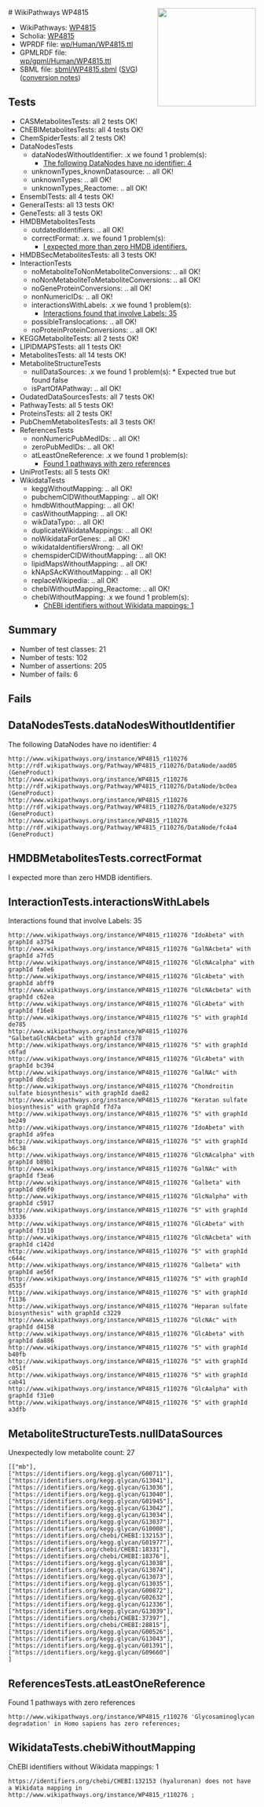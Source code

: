 <img style="float: right; width: 200px" src="../logo.png" />
# WikiPathways WP4815

* WikiPathways: [WP4815](https://identifiers.org/wikipathways:WP4815)
* Scholia: [WP4815](https://scholia.toolforge.org/wikipathways/WP4815)
* WPRDF file: [wp/Human/WP4815.ttl](../wp/Human/WP4815.ttl)
* GPMLRDF file: [wp/gpml/Human/WP4815.ttl](../wp/gpml/Human/WP4815.ttl)
* SBML file: [sbml/WP4815.sbml](../sbml/WP4815.sbml) ([SVG](../sbml/WP4815.svg)) ([conversion notes](../sbml/WP4815.txt))

## Tests
* CASMetabolitesTests: all 2 tests OK!
* ChEBIMetabolitesTests: all 4 tests OK!
* ChemSpiderTests: all 2 tests OK!
* DataNodesTests
    * dataNodesWithoutIdentifier: .x we found 1 problem(s):
        * [The following DataNodes have no identifier: 4](#d2d32fa3)
    * unknownTypes_knownDatasource: .. all OK!
    * unknownTypes: .. all OK!
    * unknownTypes_Reactome: .. all OK!
* EnsemblTests: all 4 tests OK!
* GeneralTests: all 13 tests OK!
* GeneTests: all 3 tests OK!
* HMDBMetabolitesTests
    * outdatedIdentifiers: .. all OK!
    * correctFormat: .x. we found 1 problem(s):
        * [I expected more than zero HMDB identifiers.](#ad154c1e)
* HMDBSecMetabolitesTests: all 3 tests OK!
* InteractionTests
    * noMetaboliteToNonMetaboliteConversions: .. all OK!
    * noNonMetaboliteToMetaboliteConversions: .. all OK!
    * noGeneProteinConversions: .. all OK!
    * nonNumericIDs: .. all OK!
    * interactionsWithLabels: .x we found 1 problem(s):
        * [Interactions found that involve Labels: 35](#fe97a8fb)
    * possibleTranslocations: .. all OK!
    * noProteinProteinConversions: .. all OK!
* KEGGMetaboliteTests: all 2 tests OK!
* LIPIDMAPSTests: all 1 tests OK!
* MetabolitesTests: all 14 tests OK!
* MetaboliteStructureTests
    * nullDataSources: .x we found 1 problem(s):
            * Expected true but found false
    * isPartOfAPathway: .. all OK!
* OudatedDataSourcesTests: all 7 tests OK!
* PathwayTests: all 5 tests OK!
* ProteinsTests: all 2 tests OK!
* PubChemMetabolitesTests: all 3 tests OK!
* ReferencesTests
    * nonNumericPubMedIDs: .. all OK!
    * zeroPubMedIDs: .. all OK!
    * atLeastOneReference: .x we found 1 problem(s):
        * [Found 1 pathways with zero references](#35eb778e)
* UniProtTests: all 5 tests OK!
* WikidataTests
    * keggWithoutMapping: .. all OK!
    * pubchemCIDWithoutMapping: .. all OK!
    * hmdbWithoutMapping: .. all OK!
    * casWithoutMapping: .. all OK!
    * wikDataTypo: .. all OK!
    * duplicateWikidataMappings: .. all OK!
    * noWikidataForGenes: .. all OK!
    * wikidataIdentifiersWrong: .. all OK!
    * chemspiderCIDWithoutMapping: .. all OK!
    * lipidMapsWithoutMapping: .. all OK!
    * kNApSAcKWithoutMapping: .. all OK!
    * replaceWikipedia: .. all OK!
    * chebiWithoutMapping_Reactome: .. all OK!
    * chebiWithoutMapping: .x we found 1 problem(s):
        * [ChEBI identifiers without Wikidata mappings: 1](#a8d554cd)


## Summary

* Number of test classes: 21
* Number of tests: 102
* Number of assertions: 205
* Number of fails: 6

## Fails

<a name="d2d32fa3" />

## DataNodesTests.dataNodesWithoutIdentifier

The following DataNodes have no identifier: 4
```
http://www.wikipathways.org/instance/WP4815_r110276 http://rdf.wikipathways.org/Pathway/WP4815_r110276/DataNode/aad05 (GeneProduct)
http://www.wikipathways.org/instance/WP4815_r110276 http://rdf.wikipathways.org/Pathway/WP4815_r110276/DataNode/bc0ea (GeneProduct)
http://www.wikipathways.org/instance/WP4815_r110276 http://rdf.wikipathways.org/Pathway/WP4815_r110276/DataNode/e3275 (GeneProduct)
http://www.wikipathways.org/instance/WP4815_r110276 http://rdf.wikipathways.org/Pathway/WP4815_r110276/DataNode/fc4a4 (GeneProduct)
```

<a name="ad154c1e" />

## HMDBMetabolitesTests.correctFormat

I expected more than zero HMDB identifiers.
<a name="fe97a8fb" />

## InteractionTests.interactionsWithLabels

Interactions found that involve Labels: 35
```
http://www.wikipathways.org/instance/WP4815_r110276 "IdoAbeta" with graphId a3754
http://www.wikipathways.org/instance/WP4815_r110276 "GalNAcbeta" with graphId a7fd5
http://www.wikipathways.org/instance/WP4815_r110276 "GlcNAcalpha" with graphId fa0e6
http://www.wikipathways.org/instance/WP4815_r110276 "GlcAbeta" with graphId abff9
http://www.wikipathways.org/instance/WP4815_r110276 "GlcNAcbeta" with graphId c62ea
http://www.wikipathways.org/instance/WP4815_r110276 "GlcAbeta" with graphId f16e8
http://www.wikipathways.org/instance/WP4815_r110276 "S" with graphId de785
http://www.wikipathways.org/instance/WP4815_r110276 "GalbetaGlcNAcbeta" with graphId cf378
http://www.wikipathways.org/instance/WP4815_r110276 "S" with graphId c6fad
http://www.wikipathways.org/instance/WP4815_r110276 "GlcAbeta" with graphId bc394
http://www.wikipathways.org/instance/WP4815_r110276 "GalNAc" with graphId dbdc3
http://www.wikipathways.org/instance/WP4815_r110276 "Chondroitin sulfate biosynthesis" with graphId dae82
http://www.wikipathways.org/instance/WP4815_r110276 "Keratan sulfate biosynthesis" with graphId f7d7a
http://www.wikipathways.org/instance/WP4815_r110276 "S" with graphId be249
http://www.wikipathways.org/instance/WP4815_r110276 "IdoAbeta" with graphId a9fea
http://www.wikipathways.org/instance/WP4815_r110276 "S" with graphId b6c38
http://www.wikipathways.org/instance/WP4815_r110276 "GlcNAcalpha" with graphId b89b1
http://www.wikipathways.org/instance/WP4815_r110276 "GalNAc" with graphId f3ea6
http://www.wikipathways.org/instance/WP4815_r110276 "Galbeta" with graphId d96f0
http://www.wikipathways.org/instance/WP4815_r110276 "GlcNalpha" with graphId c5917
http://www.wikipathways.org/instance/WP4815_r110276 "S" with graphId b3336
http://www.wikipathways.org/instance/WP4815_r110276 "GlcAbeta" with graphId f3110
http://www.wikipathways.org/instance/WP4815_r110276 "GlcNAcbeta" with graphId c142d
http://www.wikipathways.org/instance/WP4815_r110276 "S" with graphId c644c
http://www.wikipathways.org/instance/WP4815_r110276 "Galbeta" with graphId ae56f
http://www.wikipathways.org/instance/WP4815_r110276 "S" with graphId d535f
http://www.wikipathways.org/instance/WP4815_r110276 "S" with graphId f1136
http://www.wikipathways.org/instance/WP4815_r110276 "Heparan sulfate biosynthesis" with graphId c3229
http://www.wikipathways.org/instance/WP4815_r110276 "GlcNAc" with graphId d4158
http://www.wikipathways.org/instance/WP4815_r110276 "GlcAbeta" with graphId da886
http://www.wikipathways.org/instance/WP4815_r110276 "S" with graphId b40fb
http://www.wikipathways.org/instance/WP4815_r110276 "S" with graphId c051f
http://www.wikipathways.org/instance/WP4815_r110276 "S" with graphId cab41
http://www.wikipathways.org/instance/WP4815_r110276 "GlcAalpha" with graphId f31e0
http://www.wikipathways.org/instance/WP4815_r110276 "S" with graphId a3dfb
```

<a name="919041af" />

## MetaboliteStructureTests.nullDataSources

Unexpectedly low metabolite count: 27
```
[["mb"],
["https://identifiers.org/kegg.glycan/G00711"],
["https://identifiers.org/kegg.glycan/G13041"],
["https://identifiers.org/kegg.glycan/G13036"],
["https://identifiers.org/kegg.glycan/G13040"],
["https://identifiers.org/kegg.glycan/G01945"],
["https://identifiers.org/kegg.glycan/G13042"],
["https://identifiers.org/kegg.glycan/G13034"],
["https://identifiers.org/kegg.glycan/G13037"],
["https://identifiers.org/kegg.glycan/G10008"],
["https://identifiers.org/chebi/CHEBI:132153"],
["https://identifiers.org/kegg.glycan/G01977"],
["https://identifiers.org/chebi/CHEBI:18331"],
["https://identifiers.org/chebi/CHEBI:18376"],
["https://identifiers.org/kegg.glycan/G13038"],
["https://identifiers.org/kegg.glycan/G13074"],
["https://identifiers.org/kegg.glycan/G13073"],
["https://identifiers.org/kegg.glycan/G13035"],
["https://identifiers.org/kegg.glycan/G00872"],
["https://identifiers.org/kegg.glycan/G02632"],
["https://identifiers.org/kegg.glycan/G12336"],
["https://identifiers.org/kegg.glycan/G13039"],
["https://identifiers.org/chebi/CHEBI:37397"],
["https://identifiers.org/chebi/CHEBI:28815"],
["https://identifiers.org/kegg.glycan/G00526"],
["https://identifiers.org/kegg.glycan/G13043"],
["https://identifiers.org/kegg.glycan/G01391"],
["https://identifiers.org/kegg.glycan/G09660"]
]
```

<a name="35eb778e" />

## ReferencesTests.atLeastOneReference

Found 1 pathways with zero references
```
http://www.wikipathways.org/instance/WP4815_r110276 'Glycosaminoglycan degradation' in Homo sapiens has zero references; 
```

<a name="a8d554cd" />

## WikidataTests.chebiWithoutMapping

ChEBI identifiers without Wikidata mappings: 1
```
https://identifiers.org/chebi/CHEBI:132153 (hyaluronan) does not have a Wikidata mapping in http://www.wikipathways.org/instance/WP4815_r110276 ; 
```

